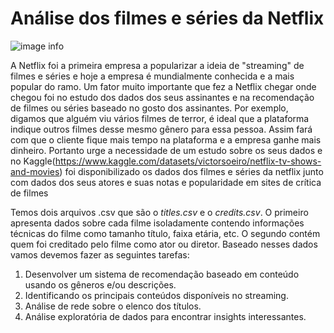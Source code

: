 # Análise dos filmes e séries da Netflix

![image info](https://523019-1664874-raikfcquaxqncofqfm.stackpathdns.com/wp-content/uploads/2020/10/Netflix.jpg)

A Netflix foi a primeira empresa a popularizar a ideia de "streaming" de filmes e séries e hoje a empresa é mundialmente conhecida e a mais popular do ramo. Um fator muito importante que fez a Netflix chegar onde chegou foi no estudo dos dados dos seus assinantes e na recomendação de filmes ou séries baseado no gosto dos assinantes. Por exemplo, digamos que alguém viu vários filmes de terror, é ideal que a plataforma indique outros filmes desse mesmo gênero para essa pessoa. Assim fará com que o cliente fique mais tempo na plataforma e a empresa ganhe mais dinheiro. Portanto urge a necessidade de um estudo sobre os seus dados e no Kaggle(https://www.kaggle.com/datasets/victorsoeiro/netflix-tv-shows-and-movies) foi disponibilizado os dados dos filmes e séries da netflix junto com dados dos seus atores e suas notas e popularidade em sites de crítica de filmes

Temos dois arquivos .csv que são o _titles.csv_ e o _credits.csv_. O primeiro apresenta dados sobre cada filme isoladamente contendo informações técnicas do filme como tamanho título, faixa etária, etc. O segundo contém quem foi creditado pelo filme como ator ou diretor. Baseado nesses dados vamos devemos fazer as seguintes tarefas:

1. Desenvolver um sistema de recomendação baseado em conteúdo usando os gêneros e/ou descrições.
2. Identificando os principais conteúdos disponíveis no streaming.
3. Análise de rede sobre o elenco dos títulos.
4. Análise exploratória de dados para encontrar insights interessantes.

